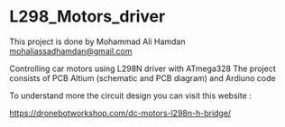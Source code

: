 # L298_Motors_driver
This project is done by Mohammad Ali Hamdan
mohaliassadhamdan@gmail.com

Controlling car motors using L298N driver with ATmega328
The project consists of PCB Altium (schematic and PCB diagram) and Ardiuno code 


To understand more the circuit design you can visit this website :

https://dronebotworkshop.com/dc-motors-l298n-h-bridge/





